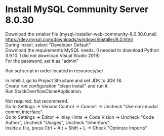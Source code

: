 # Install MySQL Community Server 8.0.30
Download the smaller file (mysql-installer-web-community-8.0.30.0.msi)  
https://dev.mysql.com/downloads/windows/installer/8.0.html  
During install, select "Developer Default"  
Download the requirements MySQL needs. (I needed to download Python 3.9.10. I did not download Visual Studio 2019)  
For the password, set it as "admin"

Run sql script in order located in resources/sql

In IntelliJ, go to Project Structure and set JDK to JDK 18.  
Create run configuration "clean install" and run it.  
Run StackOverflowCloneApplication.  

Not required, but recommend.  
Go to Settings -> Version Control -> Commit -> Uncheck "Use non-modal commit interface".  
Go to Settings -> Editor -> Inlay Hints -> Code Vision -> Uncheck "Code Author", Uncheck "Usages", Uncheck "Inheritors".  
Inside a file, press Ctrl + Alt + Shift + L -> Check "Optimize Imports"